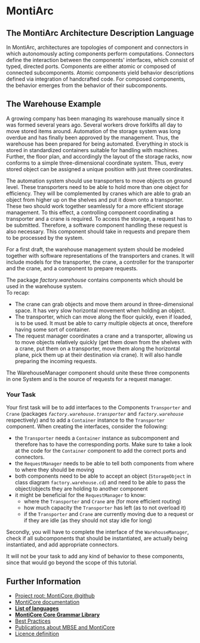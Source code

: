 <!-- (c) https://github.com/MontiCore/monticore -->
# MontiArc

## The MontiArc Architecture Description Language

In MontiArc, architectures are topologies of component and connectors in which 
autonomously acting components perform computations. Connectors define the
interaction between the components' interfaces, which consist of typed,
directed ports. Components are either atomic or composed of connected
subcomponents. Atomic components yield behavior descriptions defined via
integration of handcrafted code. For composed components,
the behavior emerges from the behavior of their subcomponents.


## The Warehouse Example

A growing company has been managing its warehouse manually since it was formed
several years ago. Several workers drove forklifts all day to move stored items
around. Automation of the storage system was long overdue and has finally been
approved by the management. Thus, the warehouse has been prepared for being
automated. Everything in stock is stored in standardized containers suitable
for handling with machines. Further, the floor plan, and accordingly the layout
of the storage racks, now conforms to a simple three-dimensional coordinate
system. Thus, every stored object can be assigned a unique position with
just three coordinates.

The automation system should use transporters to move objects on ground level.
These transporters need to be able to hold more than one object for efficiency.
They will be complemented by cranes which are able to grab an object from
higher up on the shelves and put it down onto a transporter. These two should
work together seamlessly for a more efficient storage management. To this
effect, a controlling component coordinating a transporter and a crane is
required. To access the storage, a request has to be submitted. Therefore, a
software component handling these request is also necessary. This component
should take in requests and prepare them to be processed by the system.

For a first draft, the warehouse management system should be modeled together
with software representations of the transporters and cranes. It will include
models for the transporter, the crane, a controller for the transporter
and the crane, and a component to prepare requests.

The package *factory.warehouse* contains components which should be used in the
warehouse system.\
To recap:
 * The crane can grab objects and move them around in  three-dimensional space.
   It has very slow horizontal movement when holding an object.
 * The transporter, which can move along the floor quickly, even if loaded, is
   to be used. It must be able to carry multiple objects at once, therefore
   having some sort of container.
 * The request manager coordinates a crane and a transporter, allowing us to
   move objects relatively quickly (get them down from the shelves with a
   crane, put them on a transporter, move them along the horizontal plane,
   pick them up at their destination via crane). It will also handle 
   preparing the incoming requests.

The WarehouseManager component should unite these three components in
one System and is the source of requests for a request manager.

### Your Task
Your first task will be to add interfaces to the Components `Transporter` and
`Crane` (packages *`factory.warehouse.transporter`* and *`factory.warehouse`*
respectively) and to add a `Container` instance to the `Transporter` component.
When creating the interfaces, consider the following:
 * the `Transporter` needs a `Container` instance as subcomponent and therefore
   has to have the corresponding ports. Make sure to take a look at the code
   for the `Container` component to add the correct ports and connectors.
 * the `RequestManager` needs to be able to tell both components from where to
   where they should be moving
 * both components need to be able to accept an object (`StorageObject` in
   class diagram `factory.warehouse.cd`) and need to be able
   to pass the object/objects they are holding to another component
 * it might be beneficial for the `RequestManager` to know:
   * where the `Transporter` and `Crane` are (for more efficient routing)
   * how much capacity the `Transporter` has left (as to not overload it)
   * if the `Transporter` and `Crane` are currently moving due to a request
     or if they are idle (as they should not stay idle for long)

Secondly, you will have to complete the interface of the `WarehouseManager`,
check if all subcomponents that should be instantiated, are actually being
instantiated, and add appropriate connectors.

It will not be your task to add any kind of behavior to these components,
since that would go beyond the scope of this tutorial.

## Further Information

* [Project root: MontiCore @github](https://github.com/MontiCore/monticore)
* [MontiCore documentation](http://www.monticore.de/)
* [**List of languages**](https://github.com/MontiCore/monticore/blob/HEAD/docs/Languages.md)
* [**MontiCore Core Grammar Library**](https://github.com/MontiCore/monticore/blob/HEAD/monticore-grammar/src/main/grammars/de/monticore/Grammars.md)
* [Best Practices](https://github.com/MontiCore/monticore/blob/HEAD/docs/BestPractices.md)
* [Publications about MBSE and MontiCore](https://www.se-rwth.de/publications/)
* [Licence definition](https://github.com/MontiCore/monticore/blob/HEAD/00.org/Licenses/LICENSE-MONTICORE-3-LEVEL.md)

